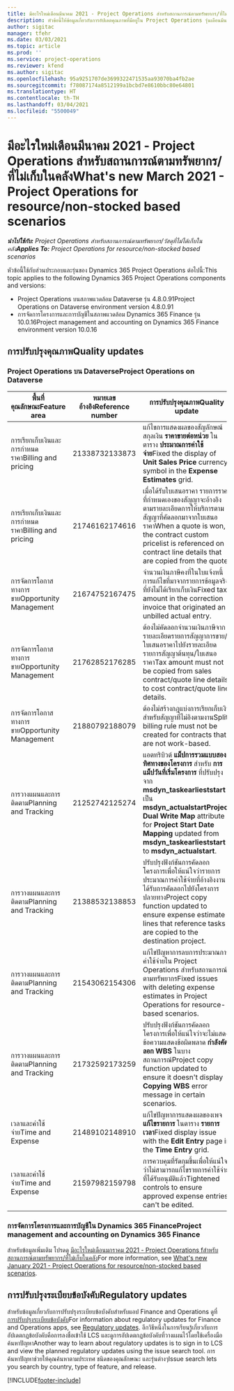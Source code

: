```yaml
---
title: มีอะไรใหม่เดือนมีนาคม 2021 - Project Operations สำหรับสถานการณ์ตามทรัพยากร/ที่ไม่เก็บในคลัง
description: หัวข้อนี้ให้ข้อมูลเกี่ยวกับการอัปเดตคุณภาพที่มีอยู่ใน Project Operations รุ่นเดือนมีนาคม 2021 สำหรับภาพรวมการปรับใช้งานสถานการณ์ตามทรัพยากร/ที่ไม่ได้เก็บในสต็อก
author: sigitac
manager: tfehr
ms.date: 03/03/2021
ms.topic: article
ms.prod: ''
ms.service: project-operations
ms.reviewer: kfend
ms.author: sigitac
ms.openlocfilehash: 95a9251707de3699322471535aa93070ba4fb2ae
ms.sourcegitcommit: f78087174a8512199a1bcbd7e8610bbc80e64801
ms.translationtype: HT
ms.contentlocale: th-TH
ms.lasthandoff: 03/04/2021
ms.locfileid: "5500049"
---
```

# <a name="whats-new-march-2021---project-operations-for-resourcenon-stocked-based-scenarios"></a><span data-ttu-id="4a5e5-103">มีอะไรใหม่เดือนมีนาคม 2021 - Project Operations สำหรับสถานการณ์ตามทรัพยากร/ที่ไม่เก็บในคลัง</span><span class="sxs-lookup"><span data-stu-id="4a5e5-103">What's new March 2021 - Project Operations for resource/non-stocked based scenarios</span></span>

<span data-ttu-id="4a5e5-104">_**นำไปใช้กับ:** Project Operations สำหรับสถานการณ์ตามทรัพยากร/วัสดุที่ไม่ได้เก็บในคลัง_</span><span class="sxs-lookup"><span data-stu-id="4a5e5-104">_**Applies To:** Project Operations for resource/non-stocked based scenarios_</span></span>

<span data-ttu-id="4a5e5-105">หัวข้อนี้ใช้กับส่วนประกอบและรุ่นของ Dynamics 365 Project Operations ต่อไปนี้:</span><span class="sxs-lookup"><span data-stu-id="4a5e5-105">This topic applies to the following Dynamics 365 Project Operations components and versions:</span></span>

- <span data-ttu-id="4a5e5-106">Project Operations บนสภาพแวดล้อม Dataverse รุ่น 4.8.0.91</span><span class="sxs-lookup"><span data-stu-id="4a5e5-106">Project Operations on Dataverse environment version 4.8.0.91</span></span> 
- <span data-ttu-id="4a5e5-107">การจัดการโครงการและการบัญชีในสภาพแวดล้อม Dynamics 365 Finance รุ่น 10.0.16</span><span class="sxs-lookup"><span data-stu-id="4a5e5-107">Project management and accounting on Dynamics 365 Finance environment version 10.0.16</span></span> 

## <a name="quality-updates"></a><span data-ttu-id="4a5e5-108">การปรับปรุงคุณภาพ</span><span class="sxs-lookup"><span data-stu-id="4a5e5-108">Quality updates</span></span>

### <a name="project-operations-on-dataverse"></a><span data-ttu-id="4a5e5-109">Project Operations บน Dataverse</span><span class="sxs-lookup"><span data-stu-id="4a5e5-109">Project Operations on Dataverse</span></span>


| <span data-ttu-id="4a5e5-110">**พื้นที่คุณลักษณะ**</span><span class="sxs-lookup"><span data-stu-id="4a5e5-110">**Feature area**</span></span> | <span data-ttu-id="4a5e5-111">**หมายเลขอ้างอิง**</span><span class="sxs-lookup"><span data-stu-id="4a5e5-111">**Reference number**</span></span> | <span data-ttu-id="4a5e5-112">**การปรับปรุงคุณภาพ**</span><span class="sxs-lookup"><span data-stu-id="4a5e5-112">**Quality update**</span></span> |
| --- | --- | --- |
| <span data-ttu-id="4a5e5-113">การเรียกเก็บเงินและการกำหนดราคา</span><span class="sxs-lookup"><span data-stu-id="4a5e5-113">Billing and pricing</span></span> | <span data-ttu-id="4a5e5-114">2133873</span><span class="sxs-lookup"><span data-stu-id="4a5e5-114">2133873</span></span> | <span data-ttu-id="4a5e5-115">แก้ไขการแสดงผลของสัญลักษณ์สกุลเงิน **ราคาขายต่อหน่วย** ในตาราง **ประมาณการค่าใช้จ่าย**</span><span class="sxs-lookup"><span data-stu-id="4a5e5-115">Fixed the display of **Unit Sales Price** currency symbol in the **Expense Estimates** grid.</span></span> |
| <span data-ttu-id="4a5e5-116">การเรียกเก็บเงินและการกำหนดราคา</span><span class="sxs-lookup"><span data-stu-id="4a5e5-116">Billing and pricing</span></span> | <span data-ttu-id="4a5e5-117">2174616</span><span class="sxs-lookup"><span data-stu-id="4a5e5-117">2174616</span></span> | <span data-ttu-id="4a5e5-118">เมื่อได้รับใบเสนอราคา รายการราคาที่กำหนดเองของสัญญาจะอ้างอิงตามรายละเอียดการให้บริการตามสัญญาที่คัดลอกมาจากใบเสนอราคา</span><span class="sxs-lookup"><span data-stu-id="4a5e5-118">When a quote is won, the contract custom pricelist is referenced on contract line details that are copied from the quote.</span></span> |
| <span data-ttu-id="4a5e5-119">การจัดการโอกาสทางการขาย</span><span class="sxs-lookup"><span data-stu-id="4a5e5-119">Opportunity Management</span></span> | <span data-ttu-id="4a5e5-120">2167475</span><span class="sxs-lookup"><span data-stu-id="4a5e5-120">2167475</span></span> | <span data-ttu-id="4a5e5-121">จำนวนเงินภาษีคงที่ในใบแจ้งหนี้การแก้ไขที่มาจากรายการข้อมูลจริงที่ยังไม่ได้เรียกเก็บเงิน</span><span class="sxs-lookup"><span data-stu-id="4a5e5-121">Fixed tax amount in the correction invoice that originated an unbilled actual entry.</span></span> |
| <span data-ttu-id="4a5e5-122">การจัดการโอกาสทางการขาย</span><span class="sxs-lookup"><span data-stu-id="4a5e5-122">Opportunity Management</span></span> | <span data-ttu-id="4a5e5-123">2176285</span><span class="sxs-lookup"><span data-stu-id="4a5e5-123">2176285</span></span> | <span data-ttu-id="4a5e5-124">ต้องไม่คัดลอกจำนวนเงินภาษีจากรายละเอียดรายการสัญญาการขาย/ใบเสนอราคาไปยังรายละเอียดรายการสัญญาต้นทุน/ใบเสนอราคา</span><span class="sxs-lookup"><span data-stu-id="4a5e5-124">Tax amount must not be copied from sales contract/quote line details to cost contract/quote line details.</span></span> |
| <span data-ttu-id="4a5e5-125">การจัดการโอกาสทางการขาย</span><span class="sxs-lookup"><span data-stu-id="4a5e5-125">Opportunity Management</span></span> | <span data-ttu-id="4a5e5-126">2188079</span><span class="sxs-lookup"><span data-stu-id="4a5e5-126">2188079</span></span> | <span data-ttu-id="4a5e5-127">ต้องไม่สร้างกฎแบ่งการเรียกเก็บเงินสำหรับสัญญาที่ไม่อิงตามงาน</span><span class="sxs-lookup"><span data-stu-id="4a5e5-127">Split billing rule must not be created for contracts that are not work-based.</span></span> |
| <span data-ttu-id="4a5e5-128">การวางแผนและการติดตาม</span><span class="sxs-lookup"><span data-stu-id="4a5e5-128">Planning and Tracking</span></span> | <span data-ttu-id="4a5e5-129">2125274</span><span class="sxs-lookup"><span data-stu-id="4a5e5-129">2125274</span></span> | <span data-ttu-id="4a5e5-130">แอตทริบิวต์ **แม็ปการรวมแบบสองทิศทางของโครงการ** สำหรับ **การแม็ปวันที่เริ่มโครงการ** ที่ปรับปรุงจาก **msdyn\_taskearlieststart** เป็น **msdyn\_actualstart**</span><span class="sxs-lookup"><span data-stu-id="4a5e5-130">**Project Dual Write Map** attribute for **Project Start Date Mapping** updated from **msdyn\_taskearlieststart** to **msdyn\_actualstart**.</span></span> |
| <span data-ttu-id="4a5e5-131">การวางแผนและการติดตาม</span><span class="sxs-lookup"><span data-stu-id="4a5e5-131">Planning and Tracking</span></span> | <span data-ttu-id="4a5e5-132">2138853</span><span class="sxs-lookup"><span data-stu-id="4a5e5-132">2138853</span></span> | <span data-ttu-id="4a5e5-133">ปรับปรุงฟังก์ชันการคัดลอกโครงการเพื่อให้แน่ใจว่ารายการประมาณการค่าใช้จ่ายที่อ้างอิงงานได้รับการคัดลอกไปยังโครงการปลายทาง</span><span class="sxs-lookup"><span data-stu-id="4a5e5-133">Project copy function updated to ensure expense estimate lines that reference tasks are copied to the destination project.</span></span> |
| <span data-ttu-id="4a5e5-134">การวางแผนและการติดตาม</span><span class="sxs-lookup"><span data-stu-id="4a5e5-134">Planning and Tracking</span></span> | <span data-ttu-id="4a5e5-135">2154306</span><span class="sxs-lookup"><span data-stu-id="4a5e5-135">2154306</span></span> | <span data-ttu-id="4a5e5-136">แก้ไขปัญหาการลบการประมาณการค่าใช้จ่ายใน Project Operations สำหรับสถานการณ์ตามทรัพยากร</span><span class="sxs-lookup"><span data-stu-id="4a5e5-136">Fixed issues with deleting expense estimates in Project Operations for resource-based scenarios.</span></span> |
| <span data-ttu-id="4a5e5-137">การวางแผนและการติดตาม</span><span class="sxs-lookup"><span data-stu-id="4a5e5-137">Planning and Tracking</span></span> | <span data-ttu-id="4a5e5-138">2173259</span><span class="sxs-lookup"><span data-stu-id="4a5e5-138">2173259</span></span> | <span data-ttu-id="4a5e5-139">ปรับปรุงฟังก์ชันการคัดลอกโครงการเพื่อให้แน่ใจว่าจะไม่แสดงข้อความแสดงข้อผิดพลาด **กำลังคัดลอก WBS** ในบางสถานการณ์</span><span class="sxs-lookup"><span data-stu-id="4a5e5-139">Project copy function updated to ensure it doesn't display **Copying WBS** error message in certain scenarios.</span></span> |
| <span data-ttu-id="4a5e5-140">เวลาและค่าใช้จ่าย</span><span class="sxs-lookup"><span data-stu-id="4a5e5-140">Time and Expense</span></span> | <span data-ttu-id="4a5e5-141">2148910</span><span class="sxs-lookup"><span data-stu-id="4a5e5-141">2148910</span></span> | <span data-ttu-id="4a5e5-142">แก้ไขปัญหาการแสดงผลของเพจ **แก้ไขรายการ** ในตาราง **รายการเวลา**</span><span class="sxs-lookup"><span data-stu-id="4a5e5-142">Fixed display issue with the **Edit Entry** page in the **Time Entry** grid.</span></span> |
| <span data-ttu-id="4a5e5-143">เวลาและค่าใช้จ่าย</span><span class="sxs-lookup"><span data-stu-id="4a5e5-143">Time and Expense</span></span> | <span data-ttu-id="4a5e5-144">2159798</span><span class="sxs-lookup"><span data-stu-id="4a5e5-144">2159798</span></span> | <span data-ttu-id="4a5e5-145">การควบคุมที่รัดกุมขึ้นเพื่อให้แน่ใจว่าไม่สามารถแก้ไขรายการค่าใช้จ่ายที่ได้รับอนุมัติแล้ว</span><span class="sxs-lookup"><span data-stu-id="4a5e5-145">Tightened controls to ensure approved expense entries can't be edited.</span></span> |

### <a name="project-management-and-accounting-on-dynamics-365-finance"></a><span data-ttu-id="4a5e5-146">การจัดการโครงการและการบัญชีใน Dynamics 365 Finance</span><span class="sxs-lookup"><span data-stu-id="4a5e5-146">Project management and accounting on Dynamics 365 Finance</span></span>

<span data-ttu-id="4a5e5-147">สำหรับข้อมูลเพิ่มเติม โปรดดู [มีอะไรใหม่เดือนมกราคม 2021 - Project Operations fสำหรับสถานการณ์ตามทรัพยากร/ที่ไม่เก็บในคลัง](whats-new-jan-2021-resource-based.md)</span><span class="sxs-lookup"><span data-stu-id="4a5e5-147">For more information, see [What's new January 2021 - Project Operations for resource/non-stocked based scenarios](whats-new-jan-2021-resource-based.md).</span></span>

## <a name="regulatory-updates"></a><span data-ttu-id="4a5e5-148">การปรับปรุงระเบียบข้อบังคับ</span><span class="sxs-lookup"><span data-stu-id="4a5e5-148">Regulatory updates</span></span>

<span data-ttu-id="4a5e5-149">สำหรับข้อมูลเกี่ยวกับการปรับปรุงระเบียบข้อบังคับสำหรับแอป Finance and Operations ดูที่ [การปรับปรุงระเบียบข้อบังคับ](https://docs.microsoft.com/dynamics365/finance/localizations/regulatory-updates)</span><span class="sxs-lookup"><span data-stu-id="4a5e5-149">For information about regulatory updates for Finance and Operations apps, see [Regulatory updates](https://docs.microsoft.com/dynamics365/finance/localizations/regulatory-updates).</span></span> <span data-ttu-id="4a5e5-150">อีกวิธีหนึ่งในการเรียนรู้เกี่ยวกับการอัปเดตกฎข้อบังคับคือการลงชื่อเข้าใช้ LCS และดูการอัปเดตกฎข้อบังคับที่วางแผนไว้โดยใช้เครื่องมือค้นหาปัญหา</span><span class="sxs-lookup"><span data-stu-id="4a5e5-150">Another way to learn about regulatory updates is to sign in to LCS and view the planned regulatory updates using the issue search tool.</span></span> <span data-ttu-id="4a5e5-151">การค้นหาปัญหาช่วยให้คุณค้นหาตามประเทศ ชนิดของคุณลักษณะ และรุ่นต่างๆ</span><span class="sxs-lookup"><span data-stu-id="4a5e5-151">Issue search lets you search by country, type of feature, and release.</span></span>


[!INCLUDE[footer-include](../includes/footer-banner.md)]
